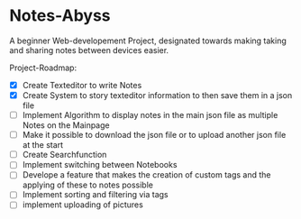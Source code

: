 # Notes-Abyss

A beginner Web-developement Project, designated towards making taking and sharing notes between devices easier.

Project-Roadmap:

- [x] Create Texteditor to write Notes
- [x] Create System to story texteditor information to then save them in a json file
- [ ] Implement Algorithm to display notes in the main json file as multiple Notes on the Mainpage
- [ ] Make it possible to download the json file or to upload another json file at the start
- [ ] Create Searchfunction
- [ ] Implement switching between Notebooks
- [ ] Develope a feature that makes the creation of custom tags and the applying of these to notes possible
- [ ] Implement sorting and filtering via tags
- [ ] implement uploading of pictures
